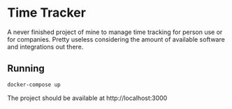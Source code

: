 # Time Tracker

A never finished project of mine to manage time tracking for person use or for companies.
Pretty useless considering the amount of available software and integrations out there.

## Running

```bash
docker-compose up
```

The project should be available at http://localhost:3000